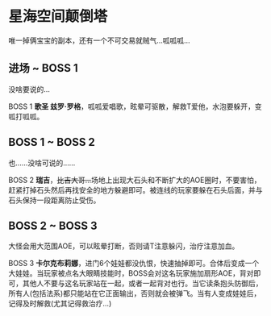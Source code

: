 # 星海空间颠倒塔

唯一掉俩宝宝的副本，还有一个不可交易就贼气…呱呱呱…

## 进场 ~ BOSS 1

没啥要说的…

BOSS 1 **歌圣 兹罗·罗格**，呱呱爱唱歌，眩晕可驱散，解救T爱他，水泡要躲开，变呱打呱呱。

## BOSS 1 ~ BOSS 2

也……没啥可说的……

BOSS 2 **瑞吉**，~~比吉大哥…~~场地上出现大石头和不断扩大的AOE圈时，不要害怕，赶紧打掉石头然后再找安全的地方躲避即可。被连线的玩家要躲在石头后面，并与石头保持一段距离防止受伤。

## BOSS 2 ~ BOSS 3

大怪会用大范围AOE，可以眩晕打断，否则请T注意躲闪，治疗注意加血。

BOSS 3 **卡尔克布莉娜**，进门6个娃娃都没仇恨，快速抽掉即可。合体后变成一个大娃娃。当玩家被点名大眼睛技能时，BOSS会对这名玩家施加扇形AOE，背对即可，其他人不要与这名玩家站在一起，或者一起背对也行。当它读条抱头防御后，所有人(包括法系)都只能站在它正面输出，否则就会被弹飞。当有人变成娃娃后，记得及时解救(尤其记得救治疗…)